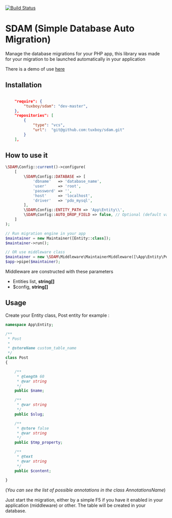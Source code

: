 [![Build Status](https://travis-ci.org/TuxBoy/Migration.svg?branch=master)](https://travis-ci.org/TuxBoy/Migration)

# SDAM (Simple Database Auto Migration) 

Manage the database migrations for your PHP app, this library was made for your migration to be launched
automatically in your application

There is a demo of use [here](https://github.com/TuxBoy/Migration-demo)

## Installation

````json

    "require": {
        "tuxboy/sdam": "dev-master",
    },
    "repositories": [
        {
            "type": "vcs",
            "url":  "git@github.com:tuxboy/sdam.git"
        }
    ],
````

## How to use it

````php
\SDAM\Config::current()->configure(
    [
        \SDAM\Config::DATABASE => [
            'dbname'   => 'database_name',
            'user'     => 'root',
            'password' => '',
            'host'     => 'localhost',
            'driver'   => 'pdo_mysql',
        ],
        \SDAM\Config::ENTITY_PATH => 'App\Entity\\',
        \SDAM\Config::AUTO_DROP_FIELD => false, // Optional (default value is true)
    ]
);

// Run migration engine in your app
$maintainer = new Maintainer([Entity::class]);
$maintainer->run();

// OR use middleware class
$maintainer = new \SDAM\Middleware\MaintainerMiddleware([\App\Entity\Post::class], $config);
$app->pipe($maintainer);
````

Middleware are constructed with these parameters

* Entities list, **string[]**
* $config, **string[]**

## Usage

Create your Entity class, Post entity for example :

```php
namespace App\Entity;

/**
 * Post
 *
 * @storeName custom_table_name
 */
class Post
{

    /**
     * @length 60
     * @var string
     */
    public $name;

    /**
     * @var string
     */
    public $slug;

    /**
     * @store false
     * @var string
     */
    public $tmp_property;

    /**
     * @text
     * @var string
     */
    public $content;
        
}
```
(*You can see the list of possible annotations in the class AnnotationsName*)

Just start the migration, either by a simple F5 if you have it enabled in your application (middleware) or other.
The table will be created in your database.